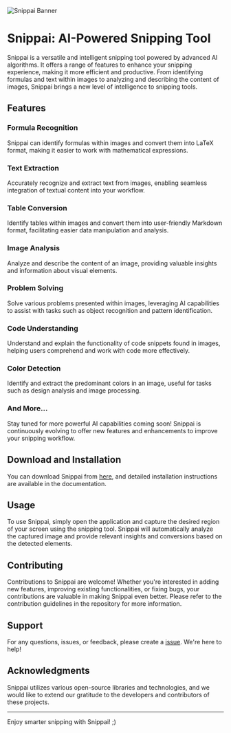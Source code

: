 ![Snippai Banner](https://im.gurl.eu.org/file/ed3d8ebfbe90720074b92.png)

# Snippai: AI-Powered Snipping Tool

Snippai is a versatile and intelligent snipping tool powered by advanced AI algorithms. It offers a range of features to enhance your snipping experience, making it more efficient and productive. From identifying formulas and text within images to analyzing and describing the content of images, Snippai brings a new level of intelligence to snipping tools.

## Features

### Formula Recognition
Snippai can identify formulas within images and convert them into LaTeX format, making it easier to work with mathematical expressions.

### Text Extraction
Accurately recognize and extract text from images, enabling seamless integration of textual content into your workflow.

### Table Conversion
Identify tables within images and convert them into user-friendly Markdown format, facilitating easier data manipulation and analysis.

### Image Analysis
Analyze and describe the content of an image, providing valuable insights and information about visual elements.

### Problem Solving
Solve various problems presented within images, leveraging AI capabilities to assist with tasks such as object recognition and pattern identification.

### Code Understanding
Understand and explain the functionality of code snippets found in images, helping users comprehend and work with code more effectively.

### Color Detection
Identify and extract the predominant colors in an image, useful for tasks such as design analysis and image processing.

### And More...
Stay tuned for more powerful AI capabilities coming soon! Snippai is continuously evolving to offer new features and enhancements to improve your snipping workflow.

## Download and Installation

You can download Snippai from [here](https://github.com/xyTom/snippai/releases), and detailed installation instructions are available in the documentation.

## Usage

To use Snippai, simply open the application and capture the desired region of your screen using the snipping tool. Snippai will automatically analyze the captured image and provide relevant insights and conversions based on the detected elements.

## Contributing

Contributions to Snippai are welcome! Whether you're interested in adding new features, improving existing functionalities, or fixing bugs, your contributions are valuable in making Snippai even better. Please refer to the contribution guidelines in the repository for more information.

## Support

For any questions, issues, or feedback, please create a [issue](https://github.com/xyTom/snippai/issues/new). We're here to help!

## Acknowledgments

Snippai utilizes various open-source libraries and technologies, and we would like to extend our gratitude to the developers and contributors of these projects.

---

Enjoy smarter snipping with Snippai! ;)
